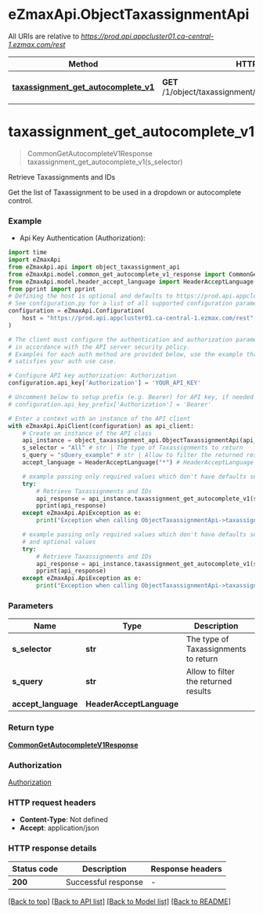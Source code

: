 # eZmaxApi.ObjectTaxassignmentApi

All URIs are relative to *https://prod.api.appcluster01.ca-central-1.ezmax.com/rest*

Method | HTTP request | Description
------------- | ------------- | -------------
[**taxassignment_get_autocomplete_v1**](ObjectTaxassignmentApi.md#taxassignment_get_autocomplete_v1) | **GET** /1/object/taxassignment/getAutocomplete/{sSelector} | Retrieve Taxassignments and IDs


# **taxassignment_get_autocomplete_v1**
> CommonGetAutocompleteV1Response taxassignment_get_autocomplete_v1(s_selector)

Retrieve Taxassignments and IDs

Get the list of Taxassignment to be used in a dropdown or autocomplete control.

### Example

* Api Key Authentication (Authorization):

```python
import time
import eZmaxApi
from eZmaxApi.api import object_taxassignment_api
from eZmaxApi.model.common_get_autocomplete_v1_response import CommonGetAutocompleteV1Response
from eZmaxApi.model.header_accept_language import HeaderAcceptLanguage
from pprint import pprint
# Defining the host is optional and defaults to https://prod.api.appcluster01.ca-central-1.ezmax.com/rest
# See configuration.py for a list of all supported configuration parameters.
configuration = eZmaxApi.Configuration(
    host = "https://prod.api.appcluster01.ca-central-1.ezmax.com/rest"
)

# The client must configure the authentication and authorization parameters
# in accordance with the API server security policy.
# Examples for each auth method are provided below, use the example that
# satisfies your auth use case.

# Configure API key authorization: Authorization
configuration.api_key['Authorization'] = 'YOUR_API_KEY'

# Uncomment below to setup prefix (e.g. Bearer) for API key, if needed
# configuration.api_key_prefix['Authorization'] = 'Bearer'

# Enter a context with an instance of the API client
with eZmaxApi.ApiClient(configuration) as api_client:
    # Create an instance of the API class
    api_instance = object_taxassignment_api.ObjectTaxassignmentApi(api_client)
    s_selector = "All" # str | The type of Taxassignments to return
    s_query = "sQuery_example" # str | Allow to filter the returned results (optional)
    accept_language = HeaderAcceptLanguage("*") # HeaderAcceptLanguage |  (optional)

    # example passing only required values which don't have defaults set
    try:
        # Retrieve Taxassignments and IDs
        api_response = api_instance.taxassignment_get_autocomplete_v1(s_selector)
        pprint(api_response)
    except eZmaxApi.ApiException as e:
        print("Exception when calling ObjectTaxassignmentApi->taxassignment_get_autocomplete_v1: %s\n" % e)

    # example passing only required values which don't have defaults set
    # and optional values
    try:
        # Retrieve Taxassignments and IDs
        api_response = api_instance.taxassignment_get_autocomplete_v1(s_selector, s_query=s_query, accept_language=accept_language)
        pprint(api_response)
    except eZmaxApi.ApiException as e:
        print("Exception when calling ObjectTaxassignmentApi->taxassignment_get_autocomplete_v1: %s\n" % e)
```


### Parameters

Name | Type | Description  | Notes
------------- | ------------- | ------------- | -------------
 **s_selector** | **str**| The type of Taxassignments to return |
 **s_query** | **str**| Allow to filter the returned results | [optional]
 **accept_language** | **HeaderAcceptLanguage**|  | [optional]

### Return type

[**CommonGetAutocompleteV1Response**](CommonGetAutocompleteV1Response.md)

### Authorization

[Authorization](../README.md#Authorization)

### HTTP request headers

 - **Content-Type**: Not defined
 - **Accept**: application/json


### HTTP response details

| Status code | Description | Response headers |
|-------------|-------------|------------------|
**200** | Successful response |  -  |

[[Back to top]](#) [[Back to API list]](../README.md#documentation-for-api-endpoints) [[Back to Model list]](../README.md#documentation-for-models) [[Back to README]](../README.md)

